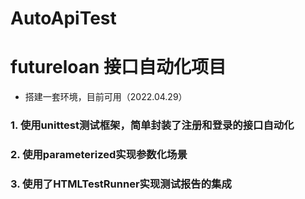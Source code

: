 # AutoApiTest

# futureloan 接口自动化项目

- 搭建一套环境，目前可用（2022.04.29）

### 1. 使用unittest测试框架，简单封装了注册和登录的接口自动化
### 2. 使用parameterized实现参数化场景
### 3. 使用了HTMLTestRunner实现测试报告的集成

